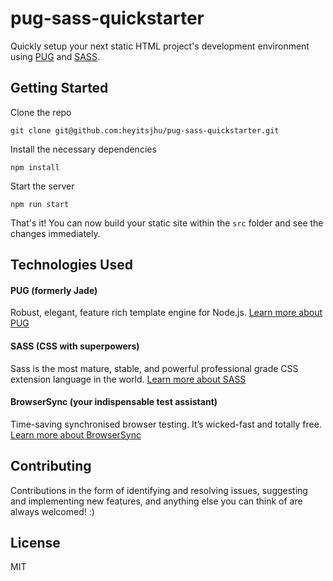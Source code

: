 # pug-sass-quickstarter

Quickly setup your next static HTML project's development environment using [PUG](https://pugjs.org/api/getting-started.html) and [SASS](https://sass-lang.com/).

## Getting Started

Clone the repo

```
git clone git@github.com:heyitsjhu/pug-sass-quickstarter.git
```

Install the necessary dependencies

```
npm install
```

Start the server

```
npm run start
```

That's it! You can now build your static site within the `src` folder and see the changes immediately.

## Technologies Used

#### PUG (formerly Jade)

Robust, elegant, feature rich template engine for Node.js. [Learn more about PUG](https://pugjs.org/api/getting-started.html)

#### SASS (CSS with superpowers)

Sass is the most mature, stable, and powerful professional grade CSS extension language in the world. [Learn more about SASS](https://sass-lang.com/)

#### BrowserSync (your indispensable test assistant)

Time-saving synchronised browser testing. It’s wicked-fast and totally free. [Learn more about BrowserSync](https://browsersync.io/)

## Contributing

Contributions in the form of identifying and resolving issues, suggesting and implementing new features, and anything else you can think of are always welcomed! :)

## License

MIT
